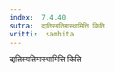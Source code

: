 ```yaml
---
index:  7.4.40
sutra:  द्यतिस्यतिमास्थामित्ति किति
vritti:  samhita 
---
```


द्यतिस्यतिमास्थामित्ति किति

